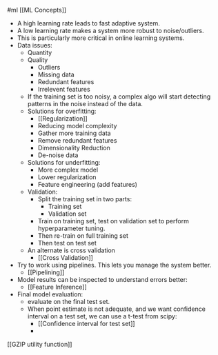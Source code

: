 #ml [[ML Concepts]]

* A high learning rate leads to fast adaptive system.
* A low learning rate makes a system more robust to noise/outliers.
* This is particularly more critical in online learning systems.
* Data issues:
	* Quantity
	* Quality
		* Outliers
		* Missing data
		* Redundant features
		* Irrelevent features
	* If the training set is too noisy, a complex algo will start detecting patterns in the noise instead of the data.
	* Solutions for overfitting:
		* [[Regularization]]
		* Reducing model complexity
		* Gather more training data
		* Remove redundant features
		* Dimensionality Reduction
		* De-noise data
	* Solutions for underfitting:
		* More complex model
		* Lower regularization
		* Feature engineering (add features)
	* Validation:
		* Split the training set in two parts:
			* Training set
			* Validation set
		* Train on training set, test on validation set to perform hyperparameter tuning.
		* Then re-train on full training set
		* Then test on test set
	* An alternate is cross validation
		* [[Cross Validation]]
* Try to work using pipelines. This lets you manage the system better.
	* [[Pipelining]]
* Model results can be inspected to understand errors better:
	* [[Feature Inference]]
* Final model evaluation:
	* evaluate on the final test set.
	* When point estimate is not adequate, and we want confidence interval on a test set, we can use a t-test from scipy:
		* [[Confidence interval for test set]]
		* 





[[GZIP utility function]]
